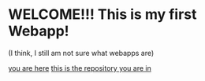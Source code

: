 # WELCOME!!!   This is my first Webapp!
(I think, I still am not sure what webapps are)

[you are here](https://github.com/ChocolateThundA/Babys-First-Repository/blob/master/markdown01.md)
[this is the repository you are in](https://github.com/ChocolateThundA/Babys-First-Repository)






